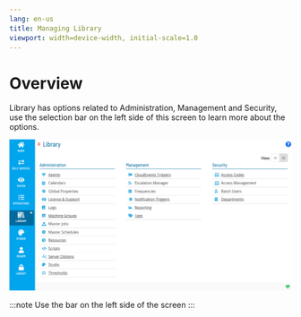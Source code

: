 ```yaml
---
lang: en-us
title: Managing Library
viewport: width=device-width, initial-scale=1.0
---
```


# Overview

Library has options related to Administration, Management and Security, use the selection bar on the left side of this screen to learn more about the options.

![Managing Library](../../../../Resources/Images/SM/Library/ManagingLibrary/ManagingLibrary.png "Threshold Grid")

:::note
Use the bar on the left side of the screen
:::
